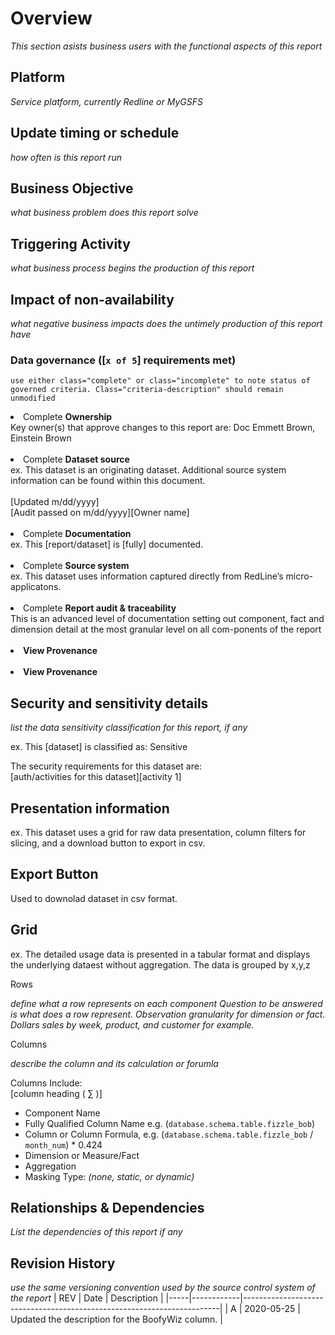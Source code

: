 <link href="./style.css" rel="stylesheet"></link>

# Overview

_This section asists business users with the functional aspects of this report_

## Platform

_Service platform, currently Redline or MyGSFS_

## Update timing or schedule

_how often is this report run_

## Business Objective

_what business problem does this report solve_

## Triggering Activity

_what business process begins the production of this report_

## Impact of non-availability

_what negative business impacts does the untimely production of this report have_

### Data governance ([`x of 5`] requirements met)

`use either class="complete" or class="incomplete" to note status of governed criteria. Class="criteria-description" should remain unmodified`


<li class="criteria-description">
<span class="complete">Complete</span>
<b>Ownership</b></br>Key owner(s) that approve changes to this report are: Doc Emmett Brown, Einstein Brown
</li>
</br>
<li class="criteria-description">
<span class="complete">Complete</span>
<b>Dataset source</b></br>ex. This dataset is an originating dataset.  Additional source system information can be found within this document.</br></br>[Updated m/dd/yyyy]</br>[Audit passed on m/dd/yyyy][Owner name]
</li>
</br>
<li class="criteria-description">
<span class="complete">Complete</span>
<b>Documentation</b></br>ex. This [report/dataset] is [fully] documented.
</li>
</li>
</br>
<li class="criteria-description">
<span class="complete">Complete</span>
<b>Source system</b></br>ex. This dataset uses information captured directly from RedLine’s micro-applicatons.
</li>
</br>
<li class="criteria-description">
<span class="complete">Complete</span>
<b>Report audit & traceability</b></br>This is an advanced level of documentation setting out component, fact and dimension detail at the most granular level on all com-ponents of the report
</li>
</br>
<li class="view-provenance">
<span class="view-provenance-img"><b>View Provenance</b><span>
</li>
</br>
<li class="last-audit-report">
<span class="last-audit-report-img"><b>View Provenance</b><span>
</li>
 
## Security and sensitivity details

_list the data sensitivity classification for this report, if any_

ex. This [dataset] is classified as: Sensitive  

The security requirements for this dataset are:  
[auth/activities for this dataset][activity 1]

## Presentation information

ex. This dataset uses a grid for raw data presentation,  column filters for slicing, and a download button to export in csv.

## Export Button
Used to downolad dataset in csv format.

## Grid
ex. The detailed usage data is presented in a tabular format and displays the underlying dataest without aggregation. The data is grouped by x,y,z

<div class="indent-1">Rows  

_define what a row represents on each component_
_Question to be answered is what does a row represent. Observation granularity for dimension or fact. Dollars sales by week, product, and customer for example._
</div>

<div class="indent-1">Columns

_describe the column and its calculation or forumla_

Columns Include:  
[column heading ( ∑ )]
- Component Name
- Fully Qualified Column Name e.g. (`database.schema.table.fizzle_bob`)
- Column or Column Formula, e.g. (`database.schema.table.fizzle_bob` / `month_num`) \* 0.424
- Dimension or Measure/Fact
- Aggregation
- Masking Type: _(none, static, or dynamic)_
</div>

## Relationships & Dependencies

_List the dependencies of this report if any_

## Revision History

_use the same versioning convention used by the source control system of the report_
| REV | Date | Description |
|-----|------------|------------------------------------------------------------------------|
| A | 2020-05-25 | Updated the description for the BoofyWiz column. |
